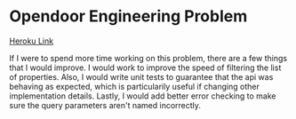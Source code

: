# Opendoor Engineering Problem

[Heroku Link](https://fierce-castle-8688.herokuapp.com/)

If I were to spend more time working on this problem, there are a few things that I would improve. I would work to improve the speed of filtering the list of properties. Also, I would write unit tests to guarantee that the api was behaving as expected, which is particularily useful if changing other implementation details. Lastly, I would add better error checking to make sure the query parameters aren't named incorrectly.  